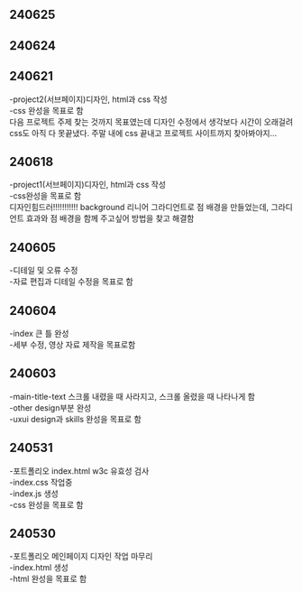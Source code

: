 ## 240625

## 240624

## 240621
-project2(서브페이지)디자인, html과 css 작성<br>
-css 완성을 목표로 함<br>
다음 프로젝트 주제 찾는 것까지 목표였는데 디자인 수정에서 생각보다 시간이 오래걸려 css도 아직 다 못끝냈다.
주말 내에 css 끝내고 프로젝트 사이트까지 찾아봐야지...

## 240618
-project1(서브페이지)디자인, html과 css 작성<br>
-css완성을 목표로 함<br>
디자인힘드러!!!!!!!!!!! background 리니어 그라디언트로 점 배경을 만들었는데,
그라디언트 효과와 점 배경을 함께 주고싶어 방법을 찾고 해결함 

## 240605
-디테일 및 오류 수정<br>
-자료 편집과 디테일 수정을 목표로 함

## 240604
-index 큰 틀 완성<br>
-세부 수정, 영상 자료 제작을 목표로함

## 240603

-main-title-text 스크롤 내렸을 때 사라지고, 스크롤 올렸을 때 나타나게 함<br>
-other design부분 완성<br>
-uxui design과 skills 완성을 목표로 함<br>

## 240531

-포트폴리오 index.html w3c 유효성 검사<br>
-index.css 작업중<br>
-index.js 생성<br>
-css 완성을 목표로 함<br>

## 240530

-포트폴리오 메인페이지 디자인 작업 마무리<br>
-index.html 생성<br>
-html 완성을 목표로 함
